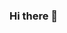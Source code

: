 ### Hi there 👋

<!--
**malejaps/malejaps** is a ✨ _special_ ✨ repository because its `README.md` (this file) appears on your GitHub profile.

Hi! Maleja / Maria Alejandra / Maria here
- 🔭 I’m currently working as a QA Engineer and I love the software testing world.
- 👯 I’m looking to collaborate on agile software testing strategies, educational software and empowerment of women in tech.
- 📫 How to reach me: malejapa93@gmail.com
- 😄 Pronouns: she/her
-->
